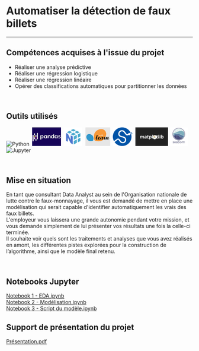 # Automatiser la détection de faux billets
---

## Compétences acquises à l'issue du projet
* Réaliser une analyse prédictive
* Réaliser une régression logistique
* Réaliser une régression linéaire
* Opérer des classifications automatiques pour partitionner les données

<br>

## Outils utilisés
<img src="https://cdn.jsdelivr.net/gh/devicons/devicon/icons/python/python-original-wordmark.svg" title="Python"  alt="Python" height="50"/>&nbsp;
<img src="https://github.com/StephaneBertrand34/Python_-_Automatiser_la_detection_de_faux_billets/blob/main/img logos/pandas.jpg" title="Pandas"  alt="Pandas" height="50" fill="white"/>&nbsp;
<img src="https://github.com/StephaneBertrand34/Python_-_Automatiser_la_detection_de_faux_billets/blob/main/img logos/numpy.png" title="Numpy"  alt="Numpy" height="50"/>&nbsp;
<img src="https://github.com/StephaneBertrand34/Python_-_Automatiser_la_detection_de_faux_billets/blob/main/img logos/scikitlearn.png" title="ScikitLearn"  alt="ScikitLearn" height="50"/>&nbsp;
<img src="https://github.com/StephaneBertrand34/Python_-_Automatiser_la_detection_de_faux_billets/blob/main/img logos/scipy-logo.jpg" title="Scipy"  alt="Scipy" height="50"/>&nbsp;
<img src="https://github.com/StephaneBertrand34/Python_-_Automatiser_la_detection_de_faux_billets/blob/main/img logos/matplotlib.jpg" title="Matplotlib"  alt="Matplotlib" height="50"/>
<img src="https://github.com/StephaneBertrand34/Python_-_Automatiser_la_detection_de_faux_billets/blob/main/img logos/Seaborn.jpg" title="Seaborn"  alt="Seaborn" height="50"/>&nbsp;
<img src="https://cdn.jsdelivr.net/gh/devicons/devicon/icons/jupyter/jupyter-original-wordmark.svg" title="Jupyter"  alt="Jupyter" height="50"/>

<br>

## Mise en situation
En tant que consultant Data Analyst au sein de l'Organisation nationale de lutte contre le faux-monnayage, il vous est demandé de mettre en place une modélisation qui serait capable d'identifier automatiquement les vrais des faux billets.   
L'employeur vous laissera une grande autonomie pendant votre mission, et vous demande simplement de lui présenter vos résultats une fois la celle-ci terminée.   
Il souhaite voir quels sont les traitements et analyses que vous avez réalisés en amont, les différentes pistes explorées pour la construction de l’algorithme, ainsi que le modèle final retenu.

<br>

## Notebooks Jupyter
<a href="https://github.com/StephaneBertrand34/Python_-_Automatiser_la_detection_de_faux_billets/blob/main/Bertrand_St%C3%A9phane_1_notebook_EDA_092022.ipynb" target="_blank" title="Notebook EDA.ipynb">Notebook 1 - EDA.ipynb</a>   
<a href="https://github.com/StephaneBertrand34/Python_-_Automatiser_la_detection_de_faux_billets/blob/main/Bertrand_St%C3%A9phane_2_notebook_Mod%C3%A9lisation_092022.ipynb" target="_blank" title="Notebook Modélisation.ipynb">Notebook 2 - Modélisation.ipynb</a>   
<a href="https://github.com/StephaneBertrand34/Python_-_Automatiser_la_detection_de_faux_billets/blob/main/Bertrand_St%C3%A9phane_3_notebook_Script%20du%20mod%C3%A8le_092022.ipynb" target="_blank" title="Notebook Script.ipynb">Notebook 3 - Script du modèle.ipynb</a>

## Support de présentation du projet
<a href="https://github.com/StephaneBertrand34/Python_-_Automatiser_la_detection_de_faux_billets/blob/main/Bertrand_St%C3%A9phane_4_Pr%C3%A9sentation_092022.pdf" target="_blank" title="Présentation.pdf">Présentation.pdf</a>

